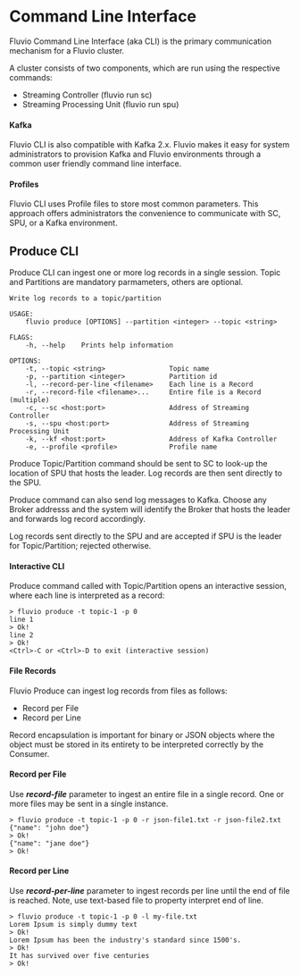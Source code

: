 # Command Line Interface

Fluvio Command Line Interface (aka CLI) is the primary communication mechanism for a Fluvio cluster.

A cluster consists of two components, which are run using the respective commands:
* Streaming Controller (fluvio run sc)
* Streaming Processing Unit (fluvio run spu)

#### Kafka
Fluvio CLI is also compatible with Kafka 2.x. Fluvio makes it easy for system administrators to provision Kafka and Fluvio environments through a common user friendly command line interface.


#### Profiles
Fluvio CLI uses Profile files to store most common parameters. This approach offers administrators the convenience to communicate with SC, SPU, or a Kafka environment.


## Produce CLI

Produce CLI can ingest one or more log records in a single session. Topic and Partitions are mandatory parmameters, others are optional.

```
Write log records to a topic/partition

USAGE:
    fluvio produce [OPTIONS] --partition <integer> --topic <string>

FLAGS:
    -h, --help    Prints help information

OPTIONS:
    -t, --topic <string>                Topic name
    -p, --partition <integer>           Partition id
    -l, --record-per-line <filename>    Each line is a Record    
    -r, --record-file <filename>...     Entire file is a Record (multiple)
    -c, --sc <host:port>                Address of Streaming Controller
    -s, --spu <host:port>               Address of Streaming Processing Unit
    -k, --kf <host:port>                Address of Kafka Controller
    -e, --profile <profile>             Profile name
```

Produce Topic/Partition command should be sent to SC to look-up the location of SPU that hosts the leader. Log records are then sent directly to the SPU.

Produce command can also send log messages to Kafka. Choose any Broker addresss and the system will identify the Broker that hosts the leader and forwards log record accordingly.

Log records sent directly to the SPU and are accepted if SPU is the leader for Topic/Partition; rejected otherwise.


#### Interactive CLI

 Produce command called with Topic/Partition opens an interactive session, where each line is interpreted as a record:

```
> fluvio produce -t topic-1 -p 0
line 1
> Ok!
line 2
> Ok!
<Ctrl>-C or <Ctrl>-D to exit (interactive session)
```

#### File Records

Fluvio Produce can ingest log records from files as follows:
* Record per File
* Record per Line 

Record encapsulation is important for binary or JSON objects where the object must be stored in its entirety to be interpreted correctly by the Consumer.


#### Record per File

Use ***record-file*** parameter to ingest an entire file in a single record. One or more files may be sent in a single instance.

```
> fluvio produce -t topic-1 -p 0 -r json-file1.txt -r json-file2.txt
{"name": "john doe"}
> Ok!
{"name": "jane doe"}
> Ok!
```

#### Record per Line

Use ***record-per-line*** parameter to ingest records per line until the end of file is reached. Note, use text-based file to property interpret end of line.

```
> fluvio produce -t topic-1 -p 0 -l my-file.txt
Lorem Ipsum is simply dummy text
> Ok!
Lorem Ipsum has been the industry's standard since 1500's.
> Ok!
It has survived over five centuries
> Ok!
```

